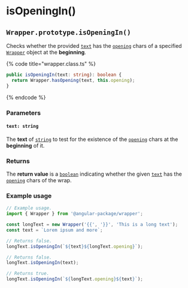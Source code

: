 # isOpeningIn()

## `Wrapper.prototype.isOpeningIn()`

Checks whether the provided [`text`](isopeningin.md#text-string) has the [`opening`](../../wrap/accessors/get-opening.md) chars of a specified [`Wrapper`](broken-reference) object at the **beginning**.

{% code title="wrapper.class.ts" %}
```typescript
public isOpeningIn(text: string): boolean {
  return Wrapper.hasOpening(text, this.opening);
}
```
{% endcode %}

### Parameters

#### `text: string`

The **text** of [`string`](https://developer.mozilla.org/en-US/docs/Web/JavaScript/Reference/Global\_Objects/String) to test for the existence of the [`opening`](../../wrap/accessors/get-opening.md) chars at the **beginning** of it.

### Returns

The **return value** is a [`boolean`](https://developer.mozilla.org/en-US/docs/Web/JavaScript/Reference/Global\_Objects/Boolean) indicating whether the given [`text`](isopeningin.md#text-string) has the [`opening`](../../wrap/accessors/get-opening.md) chars  of the wrap.

### Example usage

```typescript
// Example usage.
import { Wrapper } from '@angular-package/wrapper';

const longText = new Wrapper('{{', '}}', 'This is a long text');
const text = `Lorem ipsum and more`;

// Returns false.
longText.isOpeningIn(`${text}${longText.opening}`);

// Returns false.
longText.isOpeningIn(text);

// Returns true.
longText.isOpeningIn(`${longText.opening}${text}`);
```
